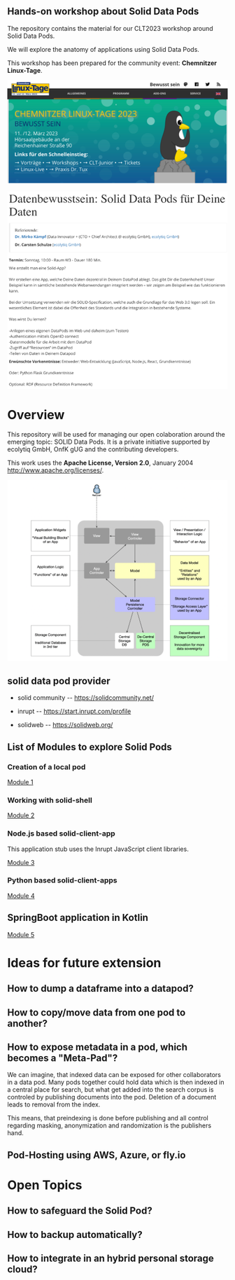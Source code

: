 ## Hands-on workshop about Solid Data Pods

The repository contains the material for our CLT2023 workshop around Solid Data Pods.

We will explore the anatomy of applications using Solid Data Pods.

This workshop has been prepared for the community event: __Chemnitzer Linux-Tage__.

![docs/img.png](docs/img.png)

![docs/intro.png](docs/intro.png)

# Overview 

This repository will be used for managing our open colaboration around the emerging topic: SOLID Data Pods. 
It is a private initiative supported by ecolytiq GmbH, OnfK gUG and the contributing developers.

This work uses the  __Apache License, Version 2.0__, January 2004 http://www.apache.org/licenses/.
 


![docs/image-2023-03-08-14-51-01-190.png](docs/image-2023-03-08-14-51-01-190.png)

## solid data pod provider

- solid community -- https://solidcommunity.net/

- inrupt -- https://start.inrupt.com/profile

- solidweb -- https://solidweb.org/

## List of Modules to explore Solid Pods

### Creation of a local pod
[Module 1](module-1/README.md)

### Working with solid-shell
[Module 2](module-2/README.md)

### Node.js based solid-client-app
This application stub uses the Inrupt JavaScript client libraries.

[Module 3](module-3/README.md)

### Python based solid-client-apps
[Module 4](module-4/README.md)

## SpringBoot application in Kotlin
[Module 5](module-5/README.md)

# Ideas for future extension

## How to dump a dataframe into a datapod?

## How to copy/move data from one pod to another?

## How to expose metadata in a pod, which becomes a "Meta-Pad"?
We can imagine, that indexed data can be exposed for other collaborators in a data pod. Many pods together could hold data which is then indexed in a central place for search, but what get added into the search corpus is controled by publishing documents into the pod. Deletion of a document leads to removal from the index. 

This means, that preindexing is done before publishing and all control regarding masking, anonymization and randomization is the publishers hand.

## Pod-Hosting using AWS, Azure, or fly.io

# Open Topics

## How to safeguard the Solid Pod?
## How to backup automatically?
## How to integrate in an hybrid personal storage cloud?


